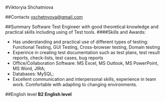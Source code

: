 #Viktoryia Shchatniova

##Contacts
vschetnyova@gmail.com

##Summary
Software Test Engineer with good theoretical knowledge and practical skills including using of Test tools.
####Skills and Awards:
* Has understanding and practical use of different types of testing: Functional Testing, GUI Testing, Cross-browser testing, Domain testing
* Experince in creating test documentation such as test plans, test result reports, check-lists, test cases, bug reports
* Office/Collaboration Software: MS Excel, MS Outlook, MS PowerPoint, MS Word, JIRA;
* Databases: MySQL;
* Excellent communication and interpersonal skills, experience in team work. Comfortable with adapting to changing environments.

##English level
**B2 English level**
